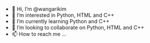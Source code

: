 - 👋 Hi, I’m @wangarikim
- 👀 I’m interested in Python, HTML and C++
- 🌱 I’m currently learning Python and C++
- 💞️ I’m looking to collaborate on Python, HTML and C++
- 📫 How to reach me ...

<!---
wangarikim/wangarikim is a ✨ special ✨ repository because its `README.md` (this file) appears on your GitHub profile.
You can click the Preview link to take a look at your changes.
--->

